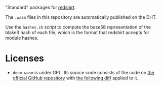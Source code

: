 "Standard" packages for [redshirt](https://github.com/tomaka/redshirt).

The `.wasm` files in this repository are automatically published on the DHT.

Use the `hashes.sh` script to compute the base58 representation of the blake3 hash of each file,
which is the format that redshirt accepts for module hashes.


# Licenses

- `doom.wasm` is under GPL. Its source code consists of the code on [the official GitHub repository](https://github.com/id-Software/DOOM/tree/master/linuxdoom-1.10) with [the following diff](https://gist.github.com/tomaka/fe03a26a9a39d9bd120bf1be4cdfb16e) applied to it.
